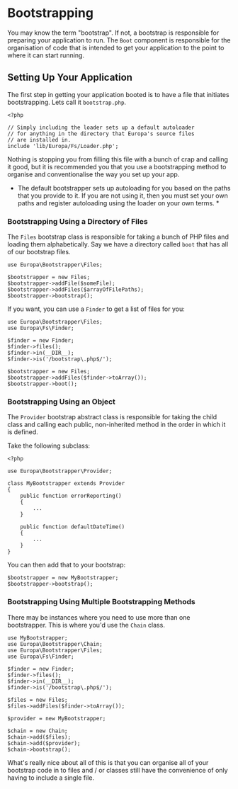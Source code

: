 Bootstrapping
=============

You may know the term "bootstrap". If not, a bootstrap is responsible for preparing your application to run. The `Boot` component is responsible for the organisation of code that is intended to get your application to the point to where it can start running.

Setting Up Your Application
---------------------------

The first step in getting your application booted is to have a file that initiates bootstrapping. Lets call it `bootstrap.php`.
    
    <?php
    
    // Simply including the loader sets up a default autoloader
    // for anything in the directory that Europa's source files
    // are installed in.
    include 'lib/Europa/Fs/Loader.php';

Nothing is stopping you from filling this file with a bunch of crap and calling it good, but it is recommended you that you use a bootstrapping method to organise and conventionalise the way you set up your app.

* The default bootstrapper sets up autoloading for you based on the paths that you provide to it. If you are not using it, then you must set your own paths and register autoloading using the loader on your own terms. *

### Bootstrapping Using a Directory of Files

The `Files` bootstrap class is responsible for taking a bunch of PHP files and loading them alphabetically. Say we have a directory called `boot` that has all of our bootstrap files.

    use Europa\Bootstrapper\Files;
    
    $bootstrapper = new Files;
    $bootstrapper->addFile($someFile);
    $bootstrapper->addFiles($arrayOfFilePaths);
    $bootstrapper->bootstrap();

If you want, you can use a `Finder` to get a list of files for you:

    use Europa\Bootstrapper\Files;
    use Europa\Fs\Finder;

    $finder = new Finder;
    $finder->files();
    $finder->in(__DIR__);
    $finder->is('/bootstrap\.php$/');

    $bootstrapper = new Files;
    $bootstrapper->addFiles($finder->toArray());
    $bootstrapper->boot();

### Bootstrapping Using an Object

The `Provider` bootstrap abstract class is responsible for taking the child class and calling each public, non-inherited method in the order in which it is defined.

Take the following subclass:

    <?php
    
    use Europa\Bootstrapper\Provider;
    
    class MyBootstrapper extends Provider
    {
        public function errorReporting()
        {
            ...
        }
        
        public function defaultDateTime()
        {
            ...
        }
    }

You can then add that to your bootstrap:

    
    $bootstrapper = new MyBootstrapper;
    $bootstrapper->bootstrap();

### Bootstrapping Using Multiple Bootstrapping Methods

There may be instances where you need to use more than one bootstrapper. This is where you'd use the `Chain` class.

    use MyBootstrapper;
    use Europa\Bootstrapper\Chain;
    use Europa\Bootstrapper\Files;
    use Europa\Fs\Finder;

    $finder = new Finder;
    $finder->files();
    $finder->in(__DIR__);
    $finder->is('/bootstrap\.php$/');

    $files = new Files;
    $files->addFiles($finder->toArray());

    $provider = new MyBootstrapper;
    
    $chain = new Chain;
    $chain->add($files);
    $chain->add($provider);
    $chain->bootstrap();

What's really nice about all of this is that you can organise all of your bootstrap code in to files and / or classes still have the convenience of only having to include a single file.